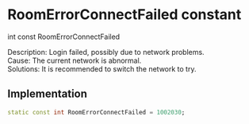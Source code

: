 


# RoomErrorConnectFailed constant







int const RoomErrorConnectFailed
  




<p>Description: Login failed, possibly due to network problems. <br>Cause: The current network is abnormal. <br> Solutions: It is recommended to switch the network to try.</p>



## Implementation

```dart
static const int RoomErrorConnectFailed = 1002030;
```







